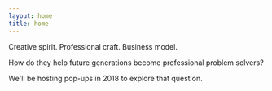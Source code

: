 ```yaml
---
layout: home
title: home
---
```


Creative spirit.
Professional craft.
Business model.

How do they help future generations become professional problem solvers?

We'll be hosting pop-ups in 2018 to explore that question.

